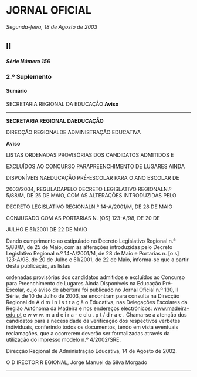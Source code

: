 # JORNAL OFICIAL

###### Segunda-feira, 18 de Agosto de 2003

## II

##### Série Número 156

### **2.º Suplemento**

#### **Sumário**

SECRETARIA REGIONAL DA EDUCAÇÃO
**Aviso**




---

**SECRETARIA REGIONAL DAEDUCAÇÃO**


DIRECÇÃO REGIONALDE ADMINISTRAÇÃO EDUCATIVA


**Aviso**


LISTAS ORDENADAS PROVISÓRIAS DOS CANDIDATOS ADMITIDOS E

EXCLUÍDOS AO CONCURSO PARAPREENCHIMENTO DE LUGARES AINDA

DISPONÍVEIS NAEDUCAÇÃO PRÉ-ESCOLAR PARA O ANO ESCOLAR DE

2003/2004, REGULADAPELO DECRETO LEGISLATIVO REGIONALN.º
5/88/M, DE 25 DE MAIO, COM AS ALTERAÇÕES INTRODUZIDAS PELO

DECRETO LEGISLATIVO REGIONALN.º 14-A/2001/M, DE 28 DE MAIO

CONJUGADO COM AS PORTARIAS N. [OS] 123-A/98, DE 20 DE

JULHO E 51/2001 DE 22 DE MAIO


Dando cumprimento ao estipulado no Decreto Legislativo
Regional n.º 5/88/M, de 25 de Maio, com as alterações introduzidas pelo Decreto Legislativo Regional n.º 14-A/2001/M, de
28 de Maio e Portarias n. [o s] 123-A/98, de 20 de Julho e 51/2001,
de 22 de Maio, informa-se que a partir desta publicação, as listas



ordenadas provisórias dos candidatos admitidos e excluídos ao
Concurso para Preenchimento de Lugares Ainda Disponíveis na
Educação Pré-Escolar, cujo aviso de abertura foi publicado no
Jornal Oficial n.º 130, II Série, de 10 de Julho de 2003, se
encontram para consulta na Direcção Regional de A d m i n i s t r a ç ã o
Educativa, nas Delegações Escolares da Região Autónoma da
Madeira e nos endereços electrónicos: www.madeira-edu.pt e
w w w. m a d e i r a - e d u . p t / d r a e .
Chama-se a atenção dos candidatos para a necessidade da
verificação dos respectivos verbetes individuais, conferindo
todos os documentos, tendo em vista eventuais reclamações, que
a ocorrerem deverão ser formalizadas através da utilização do
impresso modelo n.º 4/2002/SRE.


Direcção Regional de Administração Educativa, 14 de
Agosto de 2002.


O D IRECTOR R EGIONAL, Jorge Manuel da Silva Morgado




---
